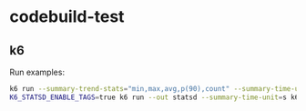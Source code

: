 # codebuild-test

## k6

Run examples:

```sh
k6 run --summary-trend-stats="min,max,avg,p(90),count" --summary-time-unit=s k6.js
K6_STATSD_ENABLE_TAGS=true k6 run --out statsd --summary-time-unit=s k6.js
```
